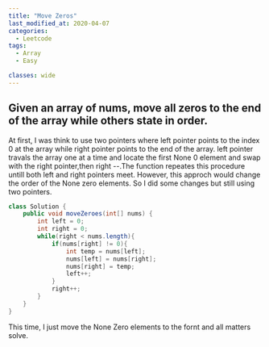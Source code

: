 ```yaml
---
title: "Move Zeros"
last_modified_at: 2020-04-07
categories:
  - Leetcode
tags:
  - Array
  - Easy

classes: wide
---
```


## Given an array of nums, move all zeros to the end of the array while others state in order.
At first, I was think to use two pointers where left pointer points to the index 0 at the array while right pointer points to the end of the array. left pointer travals the array one at a time and locate the first None 0 element and swap with the right pointer,then right --.The function repeates this procedure untill both left and right pointers meet. However, this approch would change the order of the None zero elements. So I did some changes but still using two pointers.

```java
class Solution {
    public void moveZeroes(int[] nums) {
        int left = 0;
        int right = 0;
        while(right < nums.length){
            if(nums[right] != 0){
                int temp = nums[left];
                nums[left] = nums[right];
                nums[right] = temp;
                left++;
            }
            right++;
        }
    }
}
```
This time, I just move the None Zero elements to the fornt and all matters solve.
